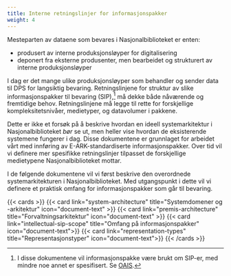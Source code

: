 ```yaml
---
title: Interne retningslinjer for informasjonspakker
weight: 4
---
```


Mesteparten av dataene som bevares i Nasjonalbiblioteket er enten: 
- produsert av interne produksjonsløyper for digitalisering 
- deponert fra eksterne produsenter, men bearbeidet og strukturert av interne produksjonsløyper 

I dag er det mange ulike produksjonsløyper som behandler og sender data til DPS for langsiktig bevaring.
Retningslinjene for struktur av slike informasjonspakker til bevaring (SIP),[^1] må dekke både nåværende og fremtidige behov.
Retningslinjene må legge til rette for forskjellige kompleksitetsnivåer, medietyper, og datavolumer i pakkene.

Dette er ikke et forsøk på å beskrive hvordan en ideell systemarkitektur i Nasjonalbiblioteket *bør* se ut, men heller vise hvordan de eksisterende systemene fungerer i dag.
Disse dokumentene er grunnlaget for arbeidet vårt med innføring av E-ARK-standardiserte informasjonspakker.
Over tid vil vi definere mer spesifikke retningslinjer tilpasset de forskjellige medietypene Nasjonalbiblioteket mottar.

I de følgende dokumentene vil vi først beskrive den overordnede systemarkitekturen i Nasjonalbiblioteket. 
Med utgangspunkt i dette vil vi definere et praktisk omfang for informasjonspakker som går til bevaring.

[^1]: I disse dokumentene vil informasjonspakke være brukt om SIP-er, med mindre noe annet er spesifisert. Se [OAIS](/nb/oais/).


{{< cards >}}
  {{< card link="system-architecture" title="Systemdomener og -arkitektur" icon="document-text" >}} 
  {{< card link="premis-architecture" title="Forvaltningsarkitektur" icon="document-text" >}}
  {{< card link="intellectual-sip-scope" title="Omfang på informasjonspakker" icon="document-text">}}
  {{< card link="representation-types" title="Representasjonstyper" icon="document-text">}}
{{< /cards >}}